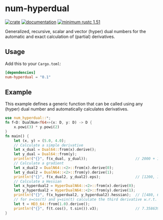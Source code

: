 # num-hyperdual

[![crate](https://img.shields.io/crates/v/num-hyperdual.svg)](https://crates.io/crates/num-hyperdual)
[![documentation](https://docs.rs/num-hyperdual/badge.svg)](https://docs.rs/num-hyperdual)
[![minimum rustc 1.51](https://img.shields.io/badge/rustc-1.51+-red.svg)](https://rust-lang.github.io/rfcs/2495-min-rust-version.html)

Generalized, recursive, scalar and vector (hyper) dual numbers for the automatic and exact calculation of (partial) derivatives.

## Usage

Add this to your `Cargo.toml`:

```toml
[dependencies]
num-hyperdual = "0.1"
```


## Example
This example defines a generic function that can be called using any (hyper) dual number and automatically calculates derivatives.
```rust
use num_hyperdual::*;
fn f<D: DualNum<f64>>(x: D, y: D) -> D {
    x.powi(3) * y.powi(2)
}
fn main() {
    let (x, y) = (5.0, 4.0);
    // Calculate a simple derivative
    let x_dual = Dual64::from(x).derive();
    let y_dual = Dual64::from(y);
    println!("{}", f(x_dual, y_dual));                      // 2000 + 1200ε
    // Calculate a gradient
    let x_dual2 = DualN64::<2>::from(x).derive(0);
    let y_dual2 = DualN64::<2>::from(y).derive(1);
    println!("{}", f(x_dual2, y_dual2).eps);                // [1200, 1000]
    // Calculate a Hessian
    let x_hyperdual2 = HyperDualN64::<2>::from(x).derive(0);
    let y_hyperdual2 = HyperDualN64::<2>::from(y).derive(1);
    println!("{}", f(x_hyperdual2, y_hyperdual2).hessian);  // [[480, 600], [600, 250]]
    // for x=cos(t) and y=sin(t) calculate the third derivative w.r.t. t
    let t = HD3_64::from(1.0).derive();
    println!("{}", f(t.cos(), t.sin()).v3);                 // 7.358639755305733
}
```

